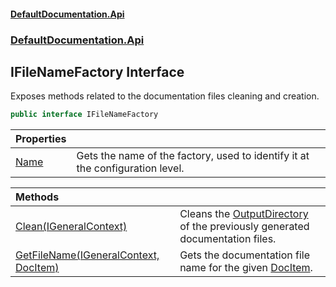 #### [DefaultDocumentation.Api](index.md 'index')
### [DefaultDocumentation.Api](index.md#DefaultDocumentation.Api 'DefaultDocumentation.Api')

## IFileNameFactory Interface

Exposes methods related to the documentation files cleaning and creation.

```csharp
public interface IFileNameFactory
```

| Properties | |
| :--- | :--- |
| [Name](IFileNameFactory.Name.md 'DefaultDocumentation.Api.IFileNameFactory.Name') | Gets the name of the factory, used to identify it at the configuration level. |

| Methods | |
| :--- | :--- |
| [Clean(IGeneralContext)](IFileNameFactory.Clean(IGeneralContext).md 'DefaultDocumentation.Api.IFileNameFactory.Clean(DefaultDocumentation.IGeneralContext)') | Cleans the [OutputDirectory](ISettings.OutputDirectory.md 'DefaultDocumentation.ISettings.OutputDirectory') of the previously generated documentation files. |
| [GetFileName(IGeneralContext, DocItem)](IFileNameFactory.GetFileName(IGeneralContext,DocItem).md 'DefaultDocumentation.Api.IFileNameFactory.GetFileName(DefaultDocumentation.IGeneralContext, DefaultDocumentation.Models.DocItem)') | Gets the documentation file name for the given [DocItem](DocItem.md 'DefaultDocumentation.Models.DocItem'). |
